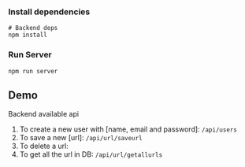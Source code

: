 

### Install dependencies

```
# Backend deps
npm install

```

### Run Server

```
npm run server
```

## Demo

Backend available api
1. To create a new user with [name, email and password]: ` /api/users `
2. To save a new [url]: ` /api/url/saveurl `
3. To delete a url:
4. To get all the url in DB: ` /api/url/getallurls `
